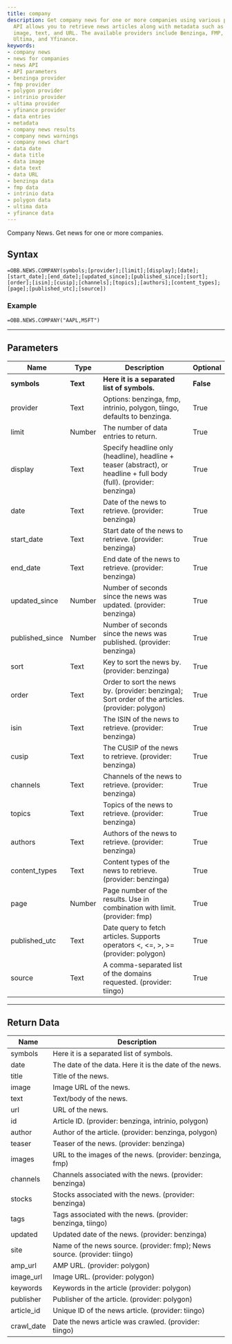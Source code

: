 ```yaml
---
title: company
description: Get company news for one or more companies using various providers. This
  API allows you to retrieve news articles along with metadata such as date, title,
  image, text, and URL. The available providers include Benzinga, FMP, Intrinio, Polygon,
  Ultima, and Yfinance.
keywords: 
- company news
- news for companies
- news API
- API parameters
- benzinga provider
- fmp provider
- polygon provider
- intrinio provider
- ultima provider
- yfinance provider
- data entries
- metadata
- company news results
- company news warnings
- company news chart
- data date
- data title
- data image
- data text
- data URL
- benzinga data
- fmp data
- intrinio data
- polygon data
- ultima data
- yfinance data
---
```


<!-- markdownlint-disable MD041 -->

Company News. Get news for one or more companies.

## Syntax

```excel wordwrap
=OBB.NEWS.COMPANY(symbols;[provider];[limit];[display];[date];[start_date];[end_date];[updated_since];[published_since];[sort];[order];[isin];[cusip];[channels];[topics];[authors];[content_types];[page];[published_utc];[source])
```

### Example

```excel wordwrap
=OBB.NEWS.COMPANY("AAPL,MSFT")
```

---

## Parameters

| Name | Type | Description | Optional |
| ---- | ---- | ----------- | -------- |
| **symbols** | **Text** | **Here it is a separated list of symbols.** | **False** |
| provider | Text | Options: benzinga, fmp, intrinio, polygon, tiingo, defaults to benzinga. | True |
| limit | Number | The number of data entries to return. | True |
| display | Text | Specify headline only (headline), headline + teaser (abstract), or headline + full body (full). (provider: benzinga) | True |
| date | Text | Date of the news to retrieve. (provider: benzinga) | True |
| start_date | Text | Start date of the news to retrieve. (provider: benzinga) | True |
| end_date | Text | End date of the news to retrieve. (provider: benzinga) | True |
| updated_since | Number | Number of seconds since the news was updated. (provider: benzinga) | True |
| published_since | Number | Number of seconds since the news was published. (provider: benzinga) | True |
| sort | Text | Key to sort the news by. (provider: benzinga) | True |
| order | Text | Order to sort the news by. (provider: benzinga); Sort order of the articles. (provider: polygon) | True |
| isin | Text | The ISIN of the news to retrieve. (provider: benzinga) | True |
| cusip | Text | The CUSIP of the news to retrieve. (provider: benzinga) | True |
| channels | Text | Channels of the news to retrieve. (provider: benzinga) | True |
| topics | Text | Topics of the news to retrieve. (provider: benzinga) | True |
| authors | Text | Authors of the news to retrieve. (provider: benzinga) | True |
| content_types | Text | Content types of the news to retrieve. (provider: benzinga) | True |
| page | Number | Page number of the results. Use in combination with limit. (provider: fmp) | True |
| published_utc | Text | Date query to fetch articles. Supports operators <, <=, >, >= (provider: polygon) | True |
| source | Text | A comma-separated list of the domains requested. (provider: tiingo) | True |

---

## Return Data

| Name | Description |
| ---- | ----------- |
| symbols |  Here it is a separated list of symbols.  |
| date | The date of the data. Here it is the date of the news.  |
| title | Title of the news.  |
| image | Image URL of the news.  |
| text | Text/body of the news.  |
| url | URL of the news.  |
| id | Article ID. (provider: benzinga, intrinio, polygon) |
| author | Author of the article. (provider: benzinga, polygon) |
| teaser | Teaser of the news. (provider: benzinga) |
| images | URL to the images of the news. (provider: benzinga, fmp) |
| channels | Channels associated with the news. (provider: benzinga) |
| stocks | Stocks associated with the news. (provider: benzinga) |
| tags | Tags associated with the news. (provider: benzinga, tiingo) |
| updated | Updated date of the news. (provider: benzinga) |
| site | Name of the news source. (provider: fmp);     News source. (provider: tiingo) |
| amp_url | AMP URL. (provider: polygon) |
| image_url | Image URL. (provider: polygon) |
| keywords | Keywords in the article (provider: polygon) |
| publisher | Publisher of the article. (provider: polygon) |
| article_id | Unique ID of the news article. (provider: tiingo) |
| crawl_date | Date the news article was crawled. (provider: tiingo) |
